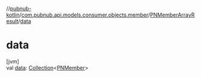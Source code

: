 //[pubnub-kotlin](../../../index.md)/[com.pubnub.api.models.consumer.objects.member](../index.md)/[PNMemberArrayResult](index.md)/[data](data.md)

# data

[jvm]\
val [data](data.md): [Collection](https://kotlinlang.org/api/latest/jvm/stdlib/kotlin.collections/-collection/index.html)&lt;[PNMember](../-p-n-member/index.md)&gt;
